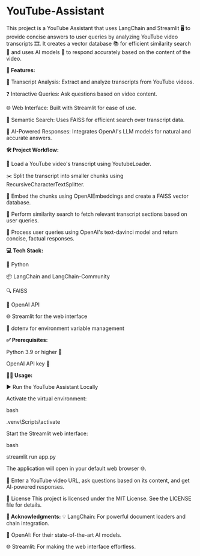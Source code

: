 # YouTube-Assistant
This project is a YouTube Assistant that uses LangChain and Streamlit 🖥️ to provide concise answers to user queries by analyzing YouTube video transcripts 🎞️. It creates a vector database 📚 for efficient similarity search 🔎 and uses AI models 🤖 to respond accurately based on the content of the video.

**🚀 Features:**

📜 Transcript Analysis: Extract and analyze transcripts from YouTube videos.

❓ Interactive Queries: Ask questions based on video content.

🌐 Web Interface: Built with Streamlit for ease of use.

🧠 Semantic Search: Uses FAISS for efficient search over transcript data.

📝 AI-Powered Responses: Integrates OpenAI's LLM models for natural and accurate answers.


**🛠️ Project Workflow:**

🎥 Load a YouTube video's transcript using YoutubeLoader.

✂️ Split the transcript into smaller chunks using RecursiveCharacterTextSplitter.

🧬 Embed the chunks using OpenAIEmbeddings and create a FAISS vector database.

🔎 Perform similarity search to fetch relevant transcript sections based on user queries.

🤖 Process user queries using OpenAI's text-davinci model and return concise, factual responses.



**💻 Tech Stack:**

🐍 Python

📦 LangChain and LangChain-Community

🔍 FAISS

🤖 OpenAI API

🌐 Streamlit for the web interface

🌱 dotenv for environment variable management


**✅ Prerequisites:**

Python 3.9 or higher 🐍

OpenAI API key 🔑

**🧑‍💻 Usage:**

▶️ Run the YouTube Assistant Locally

Activate the virtual environment:

bash

.venv\Scripts\activate

Start the Streamlit web interface:

bash

streamlit run app.py

The application will open in your default web browser 🌐.

📝 Enter a YouTube video URL, ask questions based on its content, and get AI-powered responses.

📜 License
This project is licensed under the MIT License. See the LICENSE file for details.

**🙌 Acknowledgments:**
💡 LangChain: For powerful document loaders and chain integration.

🤖 OpenAI: For their state-of-the-art AI models.

🌐 Streamlit: For making the web interface effortless.


